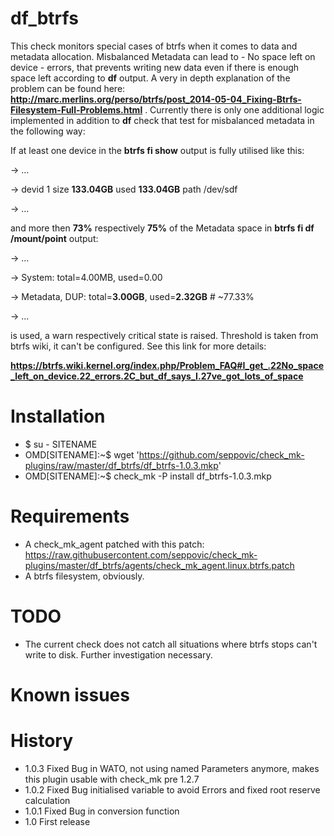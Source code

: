 # df_btrfs
This check monitors special cases of btrfs when it comes to data and metadata
allocation. Misbalanced Metadata can lead to - No space left on device - errors,
that prevents writing new data even if there is enough space left according to **df**
output. A very in depth explanation of the problem can be found here:
**http://marc.merlins.org/perso/btrfs/post_2014-05-04_Fixing-Btrfs-Filesystem-Full-Problems.html** .
Currently there is only one additional logic implemented in addition to **df** check that 
test for misbalanced metadata in the following way:

If at least one device in the **btrfs fi show** output is fully utilised like this:

   -> ...

   -> devid    1 size **133.04GB** used **133.04GB** path /dev/sdf

   -> ...

 and more then **73%** respectively **75%** of the Metadata space in **btrfs fi df /mount/point** 
 output:

   -> ...

   -> System: total=4.00MB, used=0.00

   -> Metadata, DUP: total=**3.00GB**, used=**2.32GB**      # ~77.33%

   -> ...

 is used, a warn respectively critical state is raised. Threshold is taken from btrfs wiki, 
 it can't be configured. See this link for more details:

 **https://btrfs.wiki.kernel.org/index.php/Problem_FAQ#I_get_.22No_space_left_on_device.22_errors.2C_but_df_says_I.27ve_got_lots_of_space**


# Installation
* $ su - SITENAME
* OMD[SITENAME]:~$ wget 'https://github.com/seppovic/check_mk-plugins/raw/master/df_btrfs/df_btrfs-1.0.3.mkp'
* OMD[SITENAME]:~$ check_mk -P install df_btrfs-1.0.3.mkp

# Requirements
* A check_mk_agent patched with this patch:
 https://raw.githubusercontent.com/seppovic/check_mk-plugins/master/df_btrfs/agents/check_mk_agent.linux.btrfs.patch
* A btrfs filesystem, obviously.

# TODO
* The current check does not catch all situations where btrfs stops can't write to disk. Further investigation necessary.

# Known issues

# History
* 1.0.3 Fixed Bug in WATO, not using named Parameters anymore, makes this plugin usable with check_mk pre 1.2.7
* 1.0.2 Fixed Bug initialised variable to avoid Errors and fixed root reserve calculation
* 1.0.1 Fixed Bug in conversion function
* 1.0   First release

